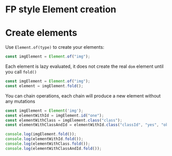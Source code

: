 # FP style Element creation

# Create elements

Use `Element.of(type)` to create your elements:

~~~javascript
const imgElement = Element.of("img");
~~~

Each element is lazy evaluated, it does not create the real `dom` element until you call `fold()`

~~~javascript
const imgElement = Element.of("img");
const element = imgElement.fold();
~~~

You can chain operations, each chain will produce a new element without any mutations

~~~javascript
const imgElement = Element('img');
const elementWithId = imgElement.id("one");
const elementWithClass = imgElement.class("class");
const elementWithClassAndId = elementWithId.class("classId", "yes", "ok");

console.log(imgElement.fold());
console.log(elementWithId.fold());
console.log(elementWithClass.fold());
console.log(elementWithClassAndId.fold());
~~~
